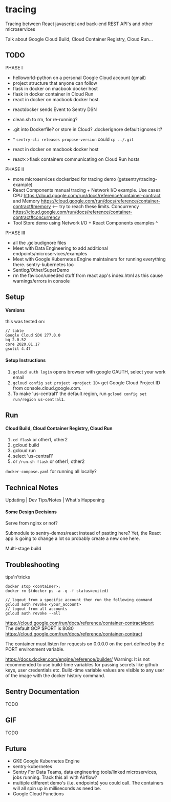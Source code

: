 # tracing
Tracing between React javascript and back-end REST API's and other microservices

Talk about Google Cloud Build, Cloud Container Registry, Cloud Run...

## TODO
PHASE I
+ helloworld-python on a personal Google Cloud account (gmail)
+ project structure that anyone can follow
+ flask in docker on macbook docker host
+ flask in docker container in Cloud Run
+ react in docker on macbook docker host. 
- reactdocker sends Event to Sentry DSN
- clean.sh to rm, for re-running?
- .git into Dockerfile? or store in Cloud? .dockerignore default ignores it?
- ^ `sentry-cli releases propose-version` could `cp ../.git`

- react in docker on macbook docker host
- react<>flask containers communicating on Cloud Run hosts

PHASE II
- more microservices dockerized for tracing demo (getsentry/tracing-example)
- React Components manual tracing + Network I/O example. Use cases CPU https://cloud.google.com/run/docs/reference/container-contract  and Memory https://cloud.google.com/run/docs/reference/container-contract#memory <-- try to reach these limits. Concurrency https://cloud.google.com/run/docs/reference/container-contract#concurrency
- Tool Store demo using Network I/O + React Components examples ^

PHASE III
- all the .gcloudignore files
- Meet with Data Engineering to add additional endpoints/microservices/examples
- Meet with Google Kubernetes Engine maintainers for running everything there. sentry-kubernetes too
- Sentlog/Other/SuperDemo
- rm the favicon/uneeded stuff from react app's index.html as this cause warnings/errors in console

## Setup
#### Versions
this was tested on:
```
// table
Google Cloud SDK 277.0.0
bq 2.0.52
core 2020.01.17
gsutil 4.47
```
#### Setup Instructions
1. `gcloud auth login` opens browser with google OAUTH, select your work email
2. `gcloud config set project <project ID>` get Google Cloud Project ID from console.cloud.google.com.
3. To make 'us-central1' the default region, run `gcloud config set run/region us-central1`.

## Run
#### Cloud Build, Cloud Container Registry, Cloud Run
1. `cd flask` or other1, other2
2. gcloud build
3. gcloud run
4. select 'us-central1'
5. or `/run.sh flask` or other1, other2

`docker-compose.yaml` for running all locally?

## Technical Notes
Updating | Dev Tips/Notes | What's Happening
#### Some Design Decisions
Serve from nginx or not?

Submodule to sentry-demos/react instead of pasting here? Yet, the React app is going to change a lot so probably create a new one here.

Multi-stage build

## Troubleshooting
tips'n'tricks
```
docker stop <container>;
docker rm $(docker ps -a -q -f status=exited)
```

```
// logout from a specific account then run the following command
gcloud auth revoke <your_account>
// logout from all accounts
gcloud auth revoke --all
```

https://cloud.google.com/run/docs/reference/container-contract#port  
The default GCP $PORT is 8080 https://cloud.google.com/run/docs/reference/container-contract

The container must listen for requests on 0.0.0.0 on the port defined by the PORT environment variable.


https://docs.docker.com/engine/reference/builder/
Warning: It is not recommended to use build-time variables for passing secrets like github keys, user credentials etc. Build-time variable values are visible to any user of the image with the docker history command.


## Sentry Documentation
TODO

## GIF
TODO

## Future
- GKE Google Kubernetes Engine
- sentry-kubernetes
- Sentry For Data Teams, data engineering tools/linked microservices, jobs running. Track this all with Airflow?
- multiple different demo's (i.e. endpoints) you could call. The containers will all spin up in milliseconds as need be.
- Google Cloud Functions